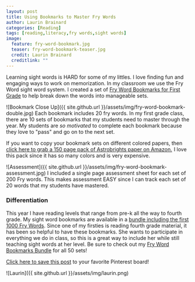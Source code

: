 ```yaml
---
layout: post
title: Using Bookmarks to Master Fry Words
author: Laurin Brainard
categories: [Reading]
tags: [reading,literacy,fry words,sight words]
image:
  feature: fry-word-bookmark.jpg
  teaser: fry-word-bookmark-teaser.jpg
  credit: Laurin Brainard
  creditlink: ""
--- 
```

Learning sight words is HARD for some of my littles. I love finding fun and engaging ways to work on memorization. In my classroom we use the Fry Word sight word system. I created a set of [Fry Word Bookmarks for First Grade](http://bit.ly/2zGmmh7) to help break down the words into manageable sets. 

![Bookmark Close Up]({{ site.github.url }}/assets/img/fry-word-bookmark-double.jpg)
Each bookmark includes 20 fry words. In my first grade class, there are 10 sets of bookmarks that my students need to master through the year. My students are *so motivated* to complete each bookmark because they love to "pass" and go on to the next set. 

If you want to copy your bookmark sets on different colored papers, then <a target="_blank" href="https://www.amazon.com/gp/product/B01GUUARV0/ref=as_li_tl?ie=UTF8&camp=1789&creative=9325&creativeASIN=B01GUUARV0&linkCode=as2&tag=theprimarybra-20&linkId=92aa47e64d062f1f609b3933818611f3">click here to grab a 150 page pack of Astrobrights paper on Amazon.</a><img src="//ir-na.amazon-adsystem.com/e/ir?t=theprimarybra-20&l=am2&o=1&a=B01GUUARV0" width="1" height="1" border="0" alt="" style="border:none !important; margin:0px !important;" /> I love this pack since it has so many colors and is very expensive. 

![Assessment]({{ site.github.url }}/assets/img/fry-word-bookmark-assessment.jpg)
I included a single page assessment sheet for each set of 200 Fry words. This makes assessment EASY since I can track each set of 20 words that my students have mastered.

### Differentiation
This year I have reading levels that range from pre-k all the way to fourth grade. My sight word bookmarks are available in a [bundle including the first 1000 Fry Words](http://bit.ly/2xXyQim). Since one of my firsties is reading fourth grade material, it has been so helpful to have these bookmarks. She wants to participate in everything we do in class, so this is a great way to include her while still teaching sight words at her level. Be sure to check out my [Fry Word Bookmarks Bundle](http://bit.ly/2xXyQim) for all 50 sets!

[Click here to save this post](https://pin.it/UZOyRIW) to your favorite Pinterest board!

![Laurin]({{ site.github.url }}/assets/img/laurin.png)